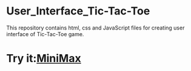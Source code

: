 # User_Interface_Tic-Tac-Toe
This repository contains html, css and JavaScript files for creating user interface of Tic-Tac-Toe game.
# Try it:[MiniMax](https://muskanpaliwal.github.io/index.html)
